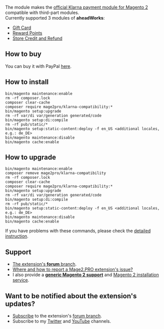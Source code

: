 The module makes the [official Klarna payment module for Magento 2](https://docs.magento.com/m2/ce/user_guide/payment/klarna.html) compatible with third-part modules.  
Currently supported 3 modules of **aheadWorks**:
- [Gift Card](https://ecommerce.aheadworks.com/magento-2-extensions/gift-card)
- [Reward Points](https://ecommerce.aheadworks.com/magento-2-extensions/points-and-rewards)
- [Store Credit and Refund](https://ecommerce.aheadworks.com/magento-2-extensions/store-credit)

## How to buy
You can buy it with PayPal [here](https://mage2.pro/t/6009).  

## How to install
```
bin/magento maintenance:enable
rm -rf composer.lock
composer clear-cache
composer require mage2pro/klarna-compatibility:*
bin/magento setup:upgrade
rm -rf var/di var/generation generated/code
bin/magento setup:di:compile
rm -rf pub/static/*
bin/magento setup:static-content:deploy -f en_US <additional locales, e.g.: de_DE>
bin/magento maintenance:disable
bin/magento cache:enable
```

## How to upgrade
```
bin/magento maintenance:enable
composer remove mage2pro/klarna-compatibility
rm -rf composer.lock
composer clear-cache
composer require mage2pro/klarna-compatibility:*
bin/magento setup:upgrade
rm -rf var/di var/generation generated/code
bin/magento setup:di:compile
rm -rf pub/static/*
bin/magento setup:static-content:deploy -f en_US <additional locales, e.g.: de_DE>
bin/magento maintenance:disable
bin/magento cache:enable
```

If you have problems with these commands, please check the [detailed instruction](https://mage2.pro/t/263).

## Support
- [The extension's **forum** branch](https://mage2.pro/c/extensions/klarna-compatibility).
- [Where and how to report a Mage2.PRO extension's issue?](https://mage2.pro/t/2034)
- I also provide a **[generic Magento 2 support](https://mage2.pro/t/755)** and [Magento 2 installation service](https://mage2.pro/t/748).

## Want to be notified about the extension's updates?
- [Subscribe](https://mage2.pro/t/2540) to the extension's [forum branch](https://mage2.pro/c/extensions/klarna-compatibility).
- Subscribe to my [Twitter](https://twitter.com/mage2_pro) and [YouTube](https://www.youtube.com/channel/UCvlDAZuj01_b92pzRi69LeQ) channels.